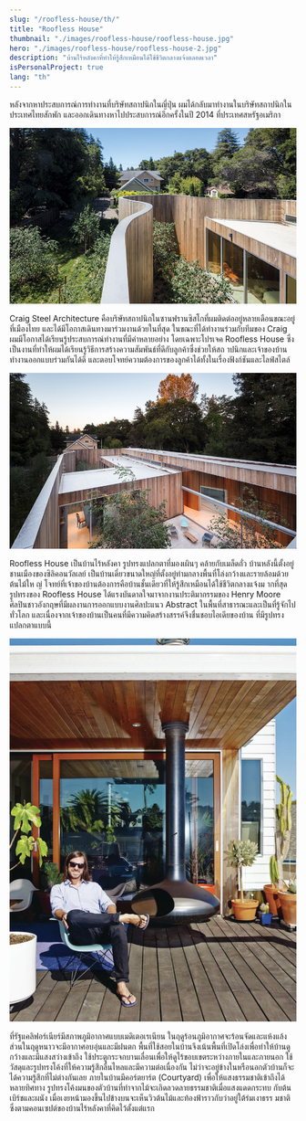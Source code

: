 ```yaml
---
slug: "/roofless-house/th/"
title: "Roofless House"
thumbnail: "./images/roofless-house/roofless-house.jpg"
hero: "./images/roofless-house/roofless-house-2.jpg"
description: "บ้านไร้หลังคาที่ทำให้รู้สึกเหมือนได้ใช้ชีวิตกลางแจ้งตลอดเวลา"
isPersonalProject: true
lang: "th"
---
```


หลังจากหาประสบการณ์การทำงานที่บริษัทสถาปนิกในญี่ปุ่น
ผมได้กลับมาทำงานในบริษัทสถาปนิกในประเทศไทยสักพัก
และออกเดินทางหาไปประสบการณ์อีกครั้งในปี 2014 ที่ประเทศสหรัฐอเมริกา

![Roofless House 2](./images/roofless-house/roofless-house-2.jpg)

Craig Steel Architecture
คือบริษัทสถาปนิกในซานฟรานซิสโกที่ผมติดต่ออยู่หลายเดือนขณะอยู่ที่เมืองไทย
และได้มีโอกาสเดินทางมาร่วมงานด้วยในที่สุด ในขณะที่ได้ทำงานร่วมกับทีมของ
Craig ผมมีโอกาสได้เรียนรู้ประสบการณ์ทำงานที่มีค่าหลายอย่าง
โดยเฉพาะโปรเจค Roofless House
ซึ่งเป็นงานที่ทำให้ผมได้เรียนรู้วิธีการสร้างความสัมพันธ์ที่ดีกับลูกค้าซึ่งช่วยให้สถ
าปนิกและเจ้าของบ้านทำงานออกแบบร่วมกันได้ดี
และตอบโจทย์ความต้องการของลูกค้าได้ทั้งในเรื่องฟังก์ชันและไลฟ์สไตล์

![Roofless House 3](./images/roofless-house/roofless-house-3.jpg)

Roofless House เป็นบ้านไร้หลังคา รูปทรงแปลกตาที่มองเผินๆ คล้ายกับเมล็ดถั่ว
บ้านหลังนี้ตั้งอยู่ชานเมืองของซิลิคอนวัลเลย์
เป็นบ้านเดี่ยวขนาดใหญ่ที่ตั้งอยู่ท่ามกลางพื้นที่โล่งกว้างและรายล้อมด้วยต้นไม้ให
ญ่
โจทย์ที่เจ้าของบ้านต้องการคือบ้านชั้นเดียวที่ให้รู้สึกเหมือนได้ใช้ชีวิตกลางแจ้งม
ากที่สุด รูปทรงของ Roofless House
ได้แรงบันดาลใจมาจากงานประติมากรรมของ Henry Moore
ศิลปินชาวอังกฤษที่มีผลงานการออกแบบงานศิลปะแนว Abstract
ในพื้นที่สาธารณะและเป็นที่รู้จักไปทั่วโลก
และเนื่องจากเจ้าของบ้านเป็นคนที่มีความคิดสร้างสรรค์จึงชื่นชอบไอเดียของบ้าน
ที่มีรูปทรงแปลกตาแบบนี้

![Roofless House 4](./images/roofless-house/roofless-house-4.jpeg)

ที่รัฐแคลิฟอร์เนียร์มีสภาพภูมิอากาศแบบเมดิเตอเรเนียน
ในฤดูร้อนภูมิอากาศจะร้อนจัดและแห้งแล้ง
ส่วนในฤดูหนาวจะมีอากาศอบอุ่นและมีฝนตก
พื้นที่ใช้สอยในบ้านจึงเน้นพื้นที่เปิดโล่งเพื่อทำให้บ้านดูกว้างและมีแสงสว่างเข้าถึง
ใช้ประตูกระจกบานเลื่อนเพื่อให้ดูไร้ขอบเขตระหว่างภายในและภายนอก
ใช้วัสดุและรูปทรงโค้งที่ให้ความรู้สึกลื่นไหลและมีความต่อเนื่องกัน
ไม่ว่าจะอยู่ข้างในหรือนอกตัวบ้านก็จะได้ความรู้สึกที่ไม่ต่างกันเลย
ภายในบ้านมีคอร์ตยาร์ต (Courtyard)
เพื่อให้แสงธรรมชาติเข้าถึงได้หลายทิศทาง
รูปทรงโค้งมนของตัวบ้านที่ทำจากไม้จะเกิดลวดลายธรรมชาติเมื่อแสงแดดกระทบ
กับต้นเบิร์ชและผนัง
เมื่อเงยหน้ามองขึ้นไปข้างบนจะเห็นวิวต้นไม้และท้องฟ้าราวกับว่าอยู่ใต้ร่มเงาธรร
มชาติ ซึ่งตามคอนเซปต์ของบ้านไร้หลังคาที่คิดไว้ตั้งแต่แรก
